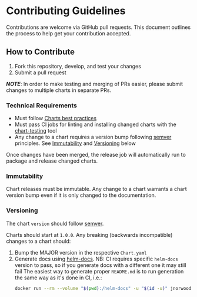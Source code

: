 # Contributing Guidelines

Contributions are welcome via GitHub pull requests. This document outlines the process to help get your contribution accepted.

## How to Contribute

1. Fork this repository, develop, and test your changes
1. Submit a pull request

***NOTE***: In order to make testing and merging of PRs easier, please submit changes to multiple charts in separate PRs.

### Technical Requirements

* Must follow [Charts best practices](https://helm.sh/docs/topics/chart_best_practices/)
* Must pass CI jobs for linting and installing changed charts with the [chart-testing](https://github.com/helm/chart-testing) tool
* Any change to a chart requires a version bump following [semver](https://semver.org/) principles. See [Immutability](#immutability) and [Versioning](#versioning) below

Once changes have been merged, the release job will automatically run to package and release changed charts.

### Immutability

Chart releases must be immutable. Any change to a chart warrants a chart version bump even if it is only changed to the documentation.

### Versioning

The chart `version` should follow [semver](https://semver.org/).

Charts should start at `1.0.0`. Any breaking (backwards incompatible) changes to a chart should:

1. Bump the MAJOR version in the respective `Chart.yaml`
2. Generate docs using [helm-docs](https://github.com/norwoodj/helm-docs).
   NB: CI requires specific `helm-docs` version to pass, so if you generate docs with a different one it may still fail
   The easiest way to generate proper `README.md` is to run generation the same way as it's done in CI, i.e.:
   ```bash
   docker run --rm --volume "$(pwd):/helm-docs" -u "$(id -u)" jnorwood/helm-docs:v1.9.1
   ```
